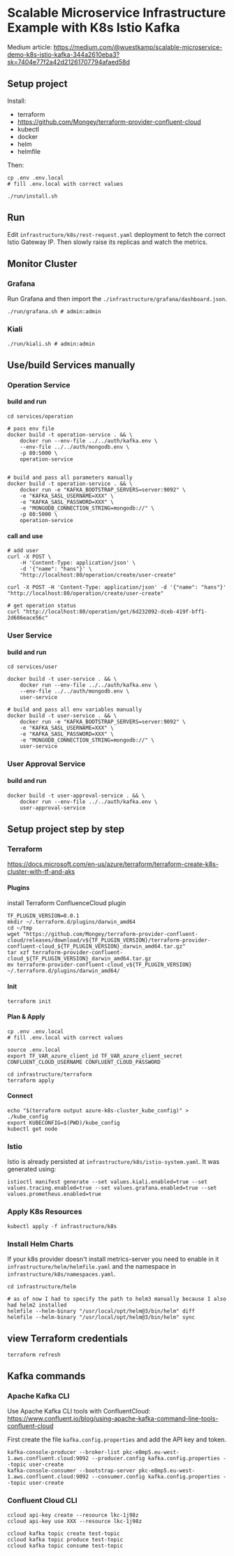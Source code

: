 # Scalable Microservice Infrastructure Example with K8s Istio Kafka

Medium article: https://medium.com/@wuestkamp/scalable-microservice-demo-k8s-istio-kafka-344a2610eba3?sk=7404e77f2a42d21261707794afaed58d


## Setup project
Install:
* terraform
* https://github.com/Mongey/terraform-provider-confluent-cloud
* kubectl
* docker
* helm
* helmfile

Then:
```
cp .env .env.local
# fill .env.local with correct values

./run/install.sh
```

## Run
Edit `infrastructure/k8s/rest-request.yaml` deployment to fetch the correct Istio Gateway IP. Then slowly
raise its replicas and watch the metrics.



## Monitor Cluster

### Grafana
Run Grafana and then import the `./infrastructure/grafana/dashboard.json`.

```
./run/grafana.sh # admin:admin
```

### Kiali
```
./run/kiali.sh # admin:admin
```



## Use/build Services manually

### Operation Service

#### build and run
```
cd services/operation

# pass env file
docker build -t operation-service . && \
    docker run --env-file ../../auth/kafka.env \
    --env-file ../../auth/mongodb.env \
    -p 80:5000 \
    operation-service


# build and pass all parameters manually
docker build -t operation-service . && \
    docker run -e "KAFKA_BOOTSTRAP_SERVERS=server:9092" \
    -e "KAFKA_SASL_USERNAME=XXX" \
    -e "KAFKA_SASL_PASSWORD=XXX" \
    -e "MONGODB_CONNECTION_STRING=mongodb://" \
    -p 80:5000 \
    operation-service
```

#### call and use
```
# add user
curl -X POST \
    -H 'Content-Type: application/json' \
    -d '{"name": "hans"}' \
    "http://localhost:80/operation/create/user-create"

curl -X POST -H 'Content-Type: application/json' -d '{"name": "hans"}' "http://localhost:80/operation/create/user-create"

# get operation status
curl "http://localhost:80/operation/get/6d232092-dceb-419f-bff1-2d686eace56c"
```


### User Service

#### build and run
```
cd services/user

docker build -t user-service . && \
    docker run --env-file ../../auth/kafka.env \
    --env-file ../../auth/mongodb.env \
    user-service

# build and pass all env variables manually
docker build -t user-service . && \
    docker run -e "KAFKA_BOOTSTRAP_SERVERS=server:9092" \
    -e "KAFKA_SASL_USERNAME=XXX" \
    -e "KAFKA_SASL_PASSWORD=XXX" \
    -e "MONGODB_CONNECTION_STRING=mongodb://" \
    user-service
```


### User Approval Service

#### build and run
```
docker build -t user-approval-service . && \
    docker run --env-file ../../auth/kafka.env \
    user-approval-service
```




## Setup project step by step

### Terraform
https://docs.microsoft.com/en-us/azure/terraform/terraform-create-k8s-cluster-with-tf-and-aks

#### Plugins

install Terraform ConfluenceCloud plugin
```
TF_PLUGIN_VERSION=0.0.1
mkdir ~/.terraform.d/plugins/darwin_amd64
cd ~/tmp
wget "https://github.com/Mongey/terraform-provider-confluent-cloud/releases/download/v${TF_PLUGIN_VERSION}/terraform-provider-confluent-cloud_${TF_PLUGIN_VERSION}_darwin_amd64.tar.gz"
tar xzf terraform-provider-confluent-cloud_${TF_PLUGIN_VERSION}_darwin_amd64.tar.gz
mv terraform-provider-confluent-cloud_v${TF_PLUGIN_VERSION} ~/.terraform.d/plugins/darwin_amd64/
```

#### Init
```
terraform init
```

#### Plan & Apply
```
cp .env .env.local
# fill .env.local with correct values

source .env.local
export TF_VAR_azure_client_id TF_VAR_azure_client_secret CONFLUENT_CLOUD_USERNAME CONFLUENT_CLOUD_PASSWORD

cd infrastructure/terraform
terraform apply
```

#### Connect
```
echo "$(terraform output azure-k8s-cluster_kube_config)" > ./kube_config
export KUBECONFIG=$(PWD)/kube_config
kubectl get node
```


### Istio
Istio is already persisted at `infrastructure/k8s/istio-system.yaml`. It was generated using:
```
istioctl manifest generate --set values.kiali.enabled=true --set values.tracing.enabled=true --set values.grafana.enabled=true --set values.prometheus.enabled=true
```


### Apply K8s Resources
```
kubectl apply -f infrastructure/k8s
```


### Install Helm Charts
If your k8s provider doesn't install metrics-server you need to enable in it `infrastructure/helm/helmfile.yaml`
and the namespace in `infrastructure/k8s/namespaces.yaml`.

```
cd infrastructure/helm

# as of now I had to specify the path to helm3 manually because I also had helm2 installed
helmfile --helm-binary "/usr/local/opt/helm@3/bin/helm" diff
helmfile --helm-binary "/usr/local/opt/helm@3/bin/helm" sync
```


## view Terraform credentials
```
terraform refresh
```


## Kafka commands

### Apache Kafka CLI
Use Apache Kafka CLI tools with ConfluentCloud:
https://www.confluent.io/blog/using-apache-kafka-command-line-tools-confluent-cloud

First create the file `kafka.config.properties` and add the API key and token.

```
kafka-console-producer --broker-list pkc-e8mp5.eu-west-1.aws.confluent.cloud:9092 --producer.config kafka.config.properties --topic user-create
kafka-console-consumer --bootstrap-server pkc-e8mp5.eu-west-1.aws.confluent.cloud:9092 --consumer.config kafka.config.properties --topic user-create
```



### Confluent Cloud CLI
```
ccloud api-key create --resource lkc-1j98z
ccloud api-key use XXX --resource lkc-1j98z

ccloud kafka topic create test-topic
ccloud kafka topic produce test-topic
ccloud kafka topic consume test-topic
```
